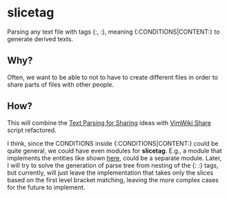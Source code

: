 # slicetag
Parsing any text file with tags {:, :}, meaning {:CONDITIONS|CONTENT:} to generate derived texts.

## Why?
Often, we want to be able to not to have to create different files in order to share parts of files with other people.

## How?

This will combine the [Text Parsing for Sharing](https://gist.github.com/Mindey/02eff1fcec0098a1fb72) ideas with [VimWiki Share](https://github.com/Mindey/mindey.github.io/blob/master/scripts/VimwikiShare.py) script refactored.

I think, since the CONDITIONS inside {:CONDITIONS|CONTENT:} could be quite general, we could have even modules for **slicetag**. E.g., a module that implements the entities like shown [here](https://github.com/Mindey/mindey.github.io#mindeys-wiki), could be a separate module. Later, I will try to solve the generation of parse tree from nesting of the {: :} tags, but currently, will just leave the implementation that takes only the slices based on the first level bracket matching, leaving the more complex cases for the future to implement.

